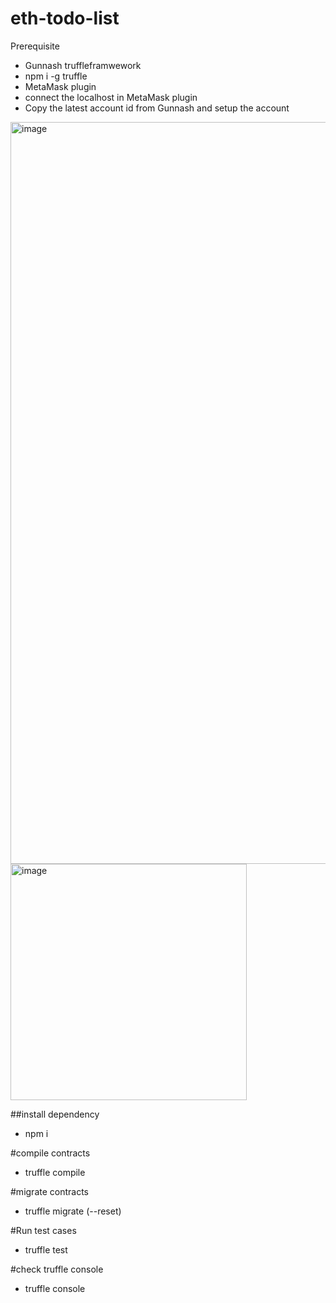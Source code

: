 # eth-todo-list

Prerequisite
- Gunnash truffleframwework
- npm i -g truffle
- MetaMask plugin
- connect the localhost in MetaMask plugin
- Copy the latest account id from Gunnash and setup the account

<img width="1187" alt="image" src="https://user-images.githubusercontent.com/13551031/202321498-4f7c7e24-fceb-4d41-bfc7-55cd738df038.png">
<img width="378" alt="image" src="https://user-images.githubusercontent.com/13551031/202321565-c062b353-6632-475e-b5c5-c875038efead.png">


##install dependency
- npm i

#compile contracts
- truffle compile

#migrate contracts
- truffle migrate (--reset)


#Run test cases
- truffle test

#check truffle console
- truffle console
